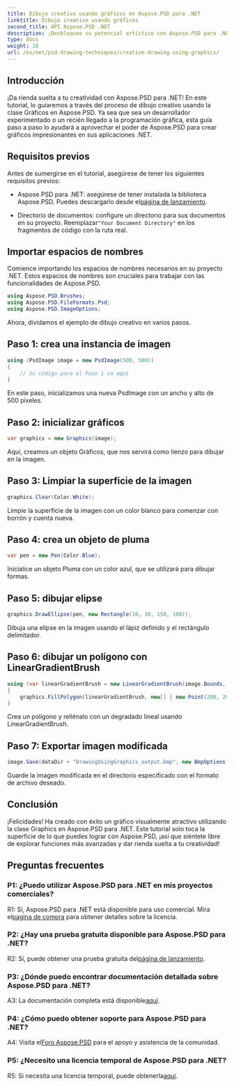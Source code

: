 ```yaml
---
title: Dibujo creativo usando gráficos en Aspose.PSD para .NET
linktitle: Dibujo creativo usando gráficos
second_title: API Aspose.PSD .NET
description: ¡Desbloquee su potencial artístico con Aspose.PSD para .NET! Siga nuestro tutorial para dibujo creativo usando gráficos.
type: docs
weight: 16
url: /es/net/psd-drawing-techniques/creative-drawing-using-graphics/
---
```

## Introducción

¡Da rienda suelta a tu creatividad con Aspose.PSD para .NET! En este tutorial, lo guiaremos a través del proceso de dibujo creativo usando la clase Gráficos en Aspose.PSD. Ya sea que sea un desarrollador experimentado o un recién llegado a la programación gráfica, esta guía paso a paso lo ayudará a aprovechar el poder de Aspose.PSD para crear gráficos impresionantes en sus aplicaciones .NET.

## Requisitos previos

Antes de sumergirse en el tutorial, asegúrese de tener los siguientes requisitos previos:

-  Aspose.PSD para .NET: asegúrese de tener instalada la biblioteca Aspose.PSD. Puedes descargarlo desde el[página de lanzamiento](https://releases.aspose.com/psd/net/).

-  Directorio de documentos: configure un directorio para sus documentos en su proyecto. Reemplazar`"Your Document Directory"` en los fragmentos de código con la ruta real.

## Importar espacios de nombres

Comience importando los espacios de nombres necesarios en su proyecto .NET. Estos espacios de nombres son cruciales para trabajar con las funcionalidades de Aspose.PSD.

```csharp
using Aspose.PSD.Brushes;
using Aspose.PSD.FileFormats.Psd;
using Aspose.PSD.ImageOptions;
```

Ahora, dividamos el ejemplo de dibujo creativo en varios pasos.

## Paso 1: crea una instancia de imagen

```csharp
using (PsdImage image = new PsdImage(500, 500))
{
    // Su código para el Paso 1 va aquí
}
```

En este paso, inicializamos una nueva PsdImage con un ancho y alto de 500 píxeles.

## Paso 2: inicializar gráficos

```csharp
var graphics = new Graphics(image);
```

Aquí, creamos un objeto Gráficos, que nos servirá como lienzo para dibujar en la imagen.

## Paso 3: Limpiar la superficie de la imagen

```csharp
graphics.Clear(Color.White);
```

Limpie la superficie de la imagen con un color blanco para comenzar con borrón y cuenta nueva.

## Paso 4: crea un objeto de pluma

```csharp
var pen = new Pen(Color.Blue);
```

Inicialice un objeto Pluma con un color azul, que se utilizará para dibujar formas.

## Paso 5: dibujar elipse

```csharp
graphics.DrawEllipse(pen, new Rectangle(10, 10, 150, 100));
```

Dibuja una elipse en la imagen usando el lápiz definido y el rectángulo delimitador.

## Paso 6: dibujar un polígono con LinearGradientBrush

```csharp
using (var linearGradientBrush = new LinearGradientBrush(image.Bounds, Color.Red, Color.White, 45f))
{
    graphics.FillPolygon(linearGradientBrush, new[] { new Point(200, 200), new Point(400, 200), new Point(250, 350) });
}
```

Crea un polígono y rellénalo con un degradado lineal usando LinearGradientBrush.

## Paso 7: Exportar imagen modificada

```csharp
image.Save(dataDir + "DrawingUsingGraphics_output.bmp", new BmpOptions());
```

Guarde la imagen modificada en el directorio especificado con el formato de archivo deseado.

## Conclusión

¡Felicidades! Ha creado con éxito un gráfico visualmente atractivo utilizando la clase Graphics en Aspose.PSD para .NET. Este tutorial solo toca la superficie de lo que puedes lograr con Aspose.PSD, ¡así que siéntete libre de explorar funciones más avanzadas y dar rienda suelta a tu creatividad!

## Preguntas frecuentes

### P1: ¿Puedo utilizar Aspose.PSD para .NET en mis proyectos comerciales?

R1: Sí, Aspose.PSD para .NET está disponible para uso comercial. Mira el[pagina de compra](https://purchase.aspose.com/buy) para obtener detalles sobre la licencia.

### P2: ¿Hay una prueba gratuita disponible para Aspose.PSD para .NET?

 R2: Sí, puede obtener una prueba gratuita del[página de lanzamiento](https://releases.aspose.com/).

### P3: ¿Dónde puedo encontrar documentación detallada sobre Aspose.PSD para .NET?

 A3: La documentación completa está disponible[aquí](https://reference.aspose.com/psd/net/).

### P4: ¿Cómo puedo obtener soporte para Aspose.PSD para .NET?

 A4: Visita el[Foro Aspose.PSD](https://forum.aspose.com/c/psd/34) para el apoyo y asistencia de la comunidad.

### P5: ¿Necesito una licencia temporal de Aspose.PSD para .NET?

 R5: Si necesita una licencia temporal, puede obtenerla[aquí](https://purchase.aspose.com/temporary-license/).
